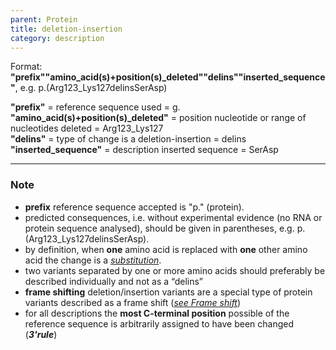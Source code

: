 ```yaml
---
parent: Protein
title: deletion-insertion
category: description
---
```


Format:   **"prefix""amino_acid(s)+position(s)\_deleted""delins""inserted\_sequence"**,  e.g. p.(Arg123\_Lys127delinsSerAsp)

**"prefix"**  =  reference sequence used  =  g.<br>
**"amino\_acid(s)+position(s)\_deleted"**  =  position nucleotide or range of nucleotides deleted  =  Arg123\_Lys127<br>
**"delins"**  =  type of change is a deletion-insertion  =  delins<br>
**"inserted_sequence"**  =  description inserted sequence  =  SerAsp<br>

---

### Note

*	**prefix** reference sequence accepted is "p." (protein).
*	predicted consequences, i.e. without experimental evidence (no RNA or protein sequence analysed), should be given in parentheses, e.g. p.(Arg123\_Lys127delinsSerAsp).
*	by definition, when **one** amino acid is replaced with **one** other amino acid the change is a [_substitution_](/recommendations/protein/variant/substitution/).
*	two variants separated by one or more amino acids should preferably be described individually and not as a “delins”
*	**frame shifting** deletion/insertion variants are a special type of protein variants described as a frame shift ([_see Frame shift_](/recommendations/protein/variant/frameshift/))
*	for all descriptions the **most C-terminal position** possible of the reference sequence is arbitrarily assigned to have been changed (_**3'rule**_)
